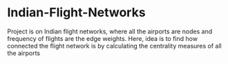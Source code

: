 # Indian-Flight-Networks
Project is on Indian flight networks, where all the airports are nodes and frequency of flights are the edge weights. Here, idea is to find how connected the flight network is by calculating the centrality measures of all the airports
